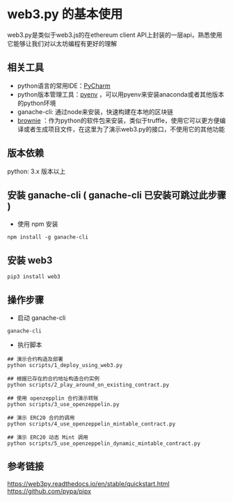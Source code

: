 # web3.py 的基本使用
web3.py是类似于web3.js的在ethereum client API上封装的一层api，熟悉使用它能够让我们对以太坊编程有更好的理解

## 相关工具 
- python语言的常用IDE：[PyCharm](https://www.jetbrains.com/pycharm/)
- python版本管理工具：[pyenv](https://github.com/pyenv/pyenv) ，可以用pyenv来安装anaconda或者其他版本的python环境
- ganache-cli: 通过node来安装，快速构建在本地的区块链
- [brownie](https://eth-brownie.readthedocs.io/en/stable/toctree.html) ：作为python的软件包来安装，类似于truffle，使用它可以更方便编译或者生成项目文件，在这里为了演示web3.py的接口，不使用它的其他功能

## 版本依赖 
python: 3.x 版本以上  

## 安装 ganache-cli ( ganache-cli 已安装可跳过此步骤 )
- 使用 npm 安装 
```
npm install -g ganache-cli
```

## 安装 web3  
```
pip3 install web3  
```

## 操作步骤
- 启动 ganache-cli
```
ganache-cli
```

- 执行脚本
```
## 演示合约构造及部署
python scripts/1_deploy_using_web3.py

## 根据已存在的合约地址构造合约实例
python scripts/2_play_around_on_existing_contract.py

## 使用 openzepplin 合约演示转账
python scripts/3_use_openzeppelin.py

## 演示 ERC20 合约的调用
python scripts/4_use_openzeppelin_mintable_contract.py

## 演示 ERC20 动态 Mint 调用
python scripts/5_use_openzeppelin_dynamic_mintable_contract.py
```


## 参考链接
https://web3py.readthedocs.io/en/stable/quickstart.html  
https://github.com/pypa/pipx   
